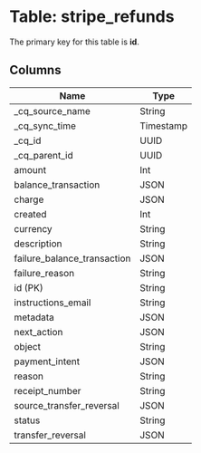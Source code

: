 # Table: stripe_refunds

The primary key for this table is **id**.

## Columns

| Name          | Type          |
| ------------- | ------------- |
|_cq_source_name|String|
|_cq_sync_time|Timestamp|
|_cq_id|UUID|
|_cq_parent_id|UUID|
|amount|Int|
|balance_transaction|JSON|
|charge|JSON|
|created|Int|
|currency|String|
|description|String|
|failure_balance_transaction|JSON|
|failure_reason|String|
|id (PK)|String|
|instructions_email|String|
|metadata|JSON|
|next_action|JSON|
|object|String|
|payment_intent|JSON|
|reason|String|
|receipt_number|String|
|source_transfer_reversal|JSON|
|status|String|
|transfer_reversal|JSON|